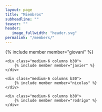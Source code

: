 ```yaml
---
layout: page
title: "Miembros"
subheadline: ""
teaser: ""
header:
   image_fullwidth: "header.svg"
permalink: "/members/"
---
```


<link href="{{ site.url }}{{ site.baseurl }}/assets/css/members.css" rel="stylesheet">


<div class="row t60">
	<div class="medium-6 columns b30">
    	{% include member member="giovani" %}
    </div>

    <div class="medium-6 columns b30">
    	{% include member member="javier" %}
    </div>

    <div class="medium-6 columns b30">
    	{% include member member="nicolas" %}
    </div>

    <div class="medium-6 columns b30">
    	{% include member member="rodrigo" %}
    </div>
</div>